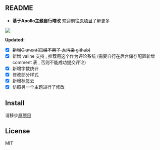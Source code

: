 ## README
- **基于Apollo主题自行瞎改**  欢迎前往[原项目](https://github.com/pinggod/hexo-theme-apollo)了解更多

![](https://s1.ax1x.com/2018/04/01/9zNBQK.png)

**Updated:**
- [x] ~~新增Gitment(已经不用了 太污染 github)~~
- [x] 新增 valine 支持 , 推荐用这个作为评论系统 (需要自行在后台储存配置新增 comment 表 , 否则不能成功提交评论)
- [x] 新增字数统计
- [x] 修改部分样式
- [x] 新增标签云
- [x] 仿照另一个主题进行了修改

## Install
请移步[原项目](https://github.com/pinggod/hexo-theme-apollo)

## License

MIT
